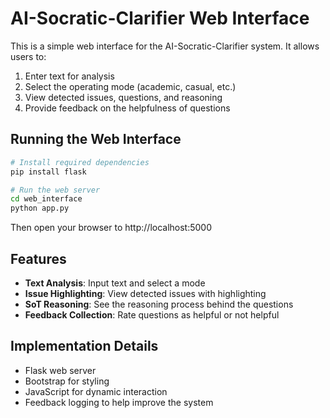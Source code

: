 # AI-Socratic-Clarifier Web Interface

This is a simple web interface for the AI-Socratic-Clarifier system. It allows users to:

1. Enter text for analysis
2. Select the operating mode (academic, casual, etc.)
3. View detected issues, questions, and reasoning
4. Provide feedback on the helpfulness of questions

## Running the Web Interface

```bash
# Install required dependencies
pip install flask

# Run the web server
cd web_interface
python app.py
```

Then open your browser to http://localhost:5000

## Features

- **Text Analysis**: Input text and select a mode
- **Issue Highlighting**: View detected issues with highlighting
- **SoT Reasoning**: See the reasoning process behind the questions
- **Feedback Collection**: Rate questions as helpful or not helpful

## Implementation Details

- Flask web server
- Bootstrap for styling
- JavaScript for dynamic interaction
- Feedback logging to help improve the system
